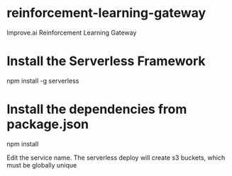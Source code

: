 # reinforcement-learning-gateway
Improve.ai Reinforcement Learning Gateway

# Install the Serverless Framework
npm install -g serverless

# Install the dependencies from package.json
npm install 

Edit the service name.  The serverless deploy will create s3 buckets, which must be globally unique